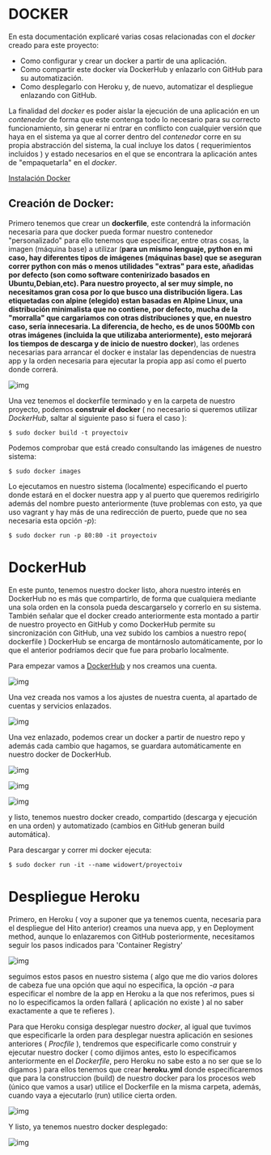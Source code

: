 
#  DOCKER

En esta documentación explicaré varias cosas relacionadas con el *docker* creado para este proyecto:

* Como configurar y crear un docker a partir de una aplicación.
* Como compartir este docker vía DockerHub y enlazarlo con GitHub para su automatización.
* Como desplegarlo con Heroku y, de nuevo, automatizar el despliegue enlazando con GitHub.

La finalidad del *docker* es poder aislar la ejecución de una aplicación en un *contenedor* de forma que este contenga todo lo necesario para su correcto funcionamiento, sin generar ni entrar en conflicto con cualquier versión que haya en el sistema ya que al correr dentro del *contenedor* corre en su propia abstracción del sistema, la cual incluye los datos ( requerimientos incluidos ) y estado necesarios en el que se encontrara la aplicación antes de "empaquetarla" en el *docker*.

[Instalación Docker](https://widowert.github.io/ProyectoIV/doc/installDocker)

## Creación de Docker:

Primero tenemos que crear un **dockerfile**, este contendrá la información necesaria para que docker pueda formar nuestro contenedor "personalizado" para ello tenemos que especificar, entre otras cosas, la imagen (máquina base) a utilizar (**para un mismo lenguaje, python en mi caso, hay diferentes tipos de imágenes (máquinas base) que se aseguran correr python con más o menos utilidades "extras" para este, añadidas por defecto (son como software contenirizado basados en Ubuntu,Debian,etc). Para nuestro proyecto, al ser muy simple, no necesitamos gran cosa por lo que busco una distribución ligera. Las etiquetadas con alpine (elegido) estan basadas en Alpine Linux, una distribución minimalista que no contiene, por defecto, mucha de la "morralla" que cargariamos con otras distribuciones y que, en nuestro caso, sería innecesaria. La diferencia, de hecho, es de unos 500Mb con otras imágenes (incluida la que utilizaba anteriormente), esto mejorará los tiempos de descarga y de inicio de nuestro docker**), las ordenes necesarias para arrancar el docker e instalar las dependencias de nuestra app y la orden necesaria para ejecutar la propia app así como el puerto donde correrá.

![img](https://raw.githubusercontent.com/widowert/ProyectoIV/master/doc/img/docker/DOCdockerfile3.PNG)

Una vez tenemos el dockerfile terminado y en la carpeta de nuestro proyecto, podemos **construir el docker** ( no necesario si queremos utilizar *DockerHub*, saltar al siguiente paso si fuera el caso ):
~~~
$ sudo docker build -t proyectoiv
~~~
Podemos comprobar que está creado consultando las imágenes de nuestro sistema:
~~~
$ sudo docker images
~~~
Lo ejecutamos en nuestro sistema (localmente) especificando el puerto donde estará en el docker nuestra app y al puerto que queremos redirigirlo además del nombre puesto anteriormente (tuve problemas con esto, ya que uso vagrant y hay más de una redirección de puerto, puede que no sea necesaria esta opción *-p*):
~~~
$ sudo docker run -p 80:80 -it proyectoiv
~~~

# DockerHub

En este punto, tenemos nuestro docker listo, ahora nuestro interés en DockerHub no es más que compartirlo, de forma que cualquiera mediante una sola orden en la consola pueda descargarselo y correrlo en su sistema. También señalar que el docker creado anteriormente esta montado a partir de nuestro proyecto en GitHub y como DockerHub permite su sincronización con GitHub, una vez subido los cambios a nuestro repo( dockerfile ) DockerHub se encarga de montárnoslo automáticamente, por lo que el anterior podríamos decir que fue para probarlo localmente.

Para empezar vamos a [DockerHub](https://hub.docker.com/) y nos creamos una cuenta.

![img](https://raw.githubusercontent.com/widowert/ProyectoIV/master/doc/img/docker/DOCdockerhub4.PNG)

Una vez creada nos vamos a los ajustes de nuestra cuenta, al apartado de cuentas y servicios enlazados.

![img](https://raw.githubusercontent.com/widowert/ProyectoIV/master/doc/img/docker/DOCdockerhub5.PNG)

Una vez enlazado, podemos crear un docker a partir de nuestro repo y además cada cambio que hagamos, se guardara automáticamente en nuestro docker de DockerHub.

![img](https://raw.githubusercontent.com/widowert/ProyectoIV/master/doc/img/docker/DOCdockerhub6.PNG)

![img](https://raw.githubusercontent.com/widowert/ProyectoIV/master/doc/img/docker/DOCdockerhub7.PNG)

![img](https://raw.githubusercontent.com/widowert/ProyectoIV/master/doc/img/docker/DOCdockerhub8.PNG)

y listo, tenemos nuestro docker creado, compartido (descarga y ejecución en una orden) y automatizado (cambios en GitHub generan build automática).

Para descargar y correr mi docker ejecuta:
~~~
$ sudo docker run -it --name widowert/proyectoiv
~~~

# Despliegue Heroku

Primero, en Heroku ( voy a suponer que ya tenemos cuenta, necesaria para el despliegue del Hito anterior) creamos una nueva app, y en Deployment method, aunque lo enlazaremos con GitHub posteriormente, necesitamos seguir los pasos indicados para 'Container Registry' 

![img](https://raw.githubusercontent.com/widowert/ProyectoIV/master/doc/img/docker/DOCheroku9.PNG)

seguimos estos pasos en nuestro sistema ( algo que me dio varios dolores de cabeza fue una opción que aquí no especifica, la opción *-a* para especificar el nombre de la app en Heroku a la que nos referimos, pues si no lo especificamos la orden fallará ( aplicación no existe ) al no saber exactamente a que te refieres ).

Para que Heroku consiga desplegar nuestro *docker*, al igual que tuvimos que especificarle la orden para desplegar nuestra aplicación en sesiones anteriores ( *Procfile* ), tendremos que especificarle como construir y ejecutar nuestro docker ( como dijimos antes, esto lo especificamos anteriormente en el *Dockerfile*, pero Heroku no sabe esto a no ser que se lo digamos ) para ellos tenemos que crear **heroku.yml** donde especificaremos que para la construccion (build) de nuestro docker para los procesos web (único que vamos a usar) utilice el Dockerfile en la misma carpeta, además, cuando vaya a ejecutarlo (run) utilice cierta orden.

![img](https://raw.githubusercontent.com/widowert/ProyectoIV/master/doc/img/docker/DOCherokuyml10.PNG)

Y listo, ya tenemos nuestro docker desplegado: 

![img](https://raw.githubusercontent.com/widowert/ProyectoIV/master/doc/img/docker/DOCheroku11.PNG)
